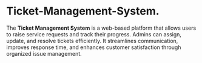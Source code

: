 # Ticket-Management-System.
The **Ticket Management System** is a web-based platform that allows users to raise service requests and track their progress. Admins can assign, update, and resolve tickets efficiently. It streamlines communication, improves response time, and enhances customer satisfaction through organized issue management.
